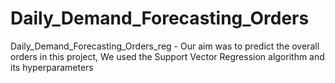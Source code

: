 # Daily_Demand_Forecasting_Orders
Daily_Demand_Forecasting_Orders_reg - Our aim was to predict the overall orders in this project, We used the Support Vector Regression algorithm and its hyperparameters 
